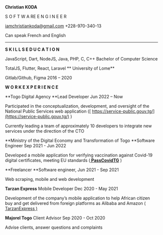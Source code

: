 **Christian KODA**

S O F T W A RE   E N G I N E E R

iamchristiankoda@gmail.com   +228-970-340-13

Can speak French and English


---

**S K I L L S                                                                   E D U C A T I O N**

JavaScript, Dart, NodeJS, Java, PHP, C, C++	        Bachelor of Computer Science

TotalJS, Flutter, React, Laravel               	                      ** University of Lome**

Gitlab/Github, Figma                                                       2016 – 2020

           	

**W O R K	E X P E R I E N C E**

**Togo Digital Agency 	**Lead Developer 	 Jun 2022 – Now

Participated in the conceptualization, development, and oversight of the National Public Services web application ([ https://service-public.gouv.tg/](https://service-public.gouv.tg/) )

Currently leading a team of approximately 10 developers to integrate new services under the direction of the CTO

**Ministry of the Digital Economy and Transformation of Togo    **Software Engineer    	Sep 2021 - Jun 2022

Developed a mobile application for verifying vaccination against Covid-19 digital certificates, meeting EU standards (**[ PassCovidTG](https://passcovid.gouv.tg/)** )

**Freelancer	**Software engineer, Jun 2021 - Sep 2021

Web scraping, mobile and web development

**Tarzan Express**       	   Mobile Developer  		Dec 2020 - May 2021

Development of the company’s mobile application to help African citizen buy and get delivered from foreign platforms as Alibaba and Amazon ([ TarzanExpress](https://play.google.com/store/apps/details?id=com.tarzan.app.introscreen)<span style="text-decoration:underline;"> )</span>

**Majorel Togo**	Client Advisor     Sep 2020 - Oct 2020

Advise clients, answer questions and complaints

